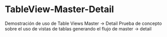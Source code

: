 # TableView-Master-Detail
Demostración de uso de Table Views Master -> Detail
Prueba de concepto sobre el uso de vistas de tablas generando el flujo de master -> detail
